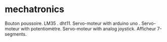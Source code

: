 # mechatronics
Bouton poussoire.
LM35 .
dht11.
Servo-moteur with arduino uno .
Servo-moteur with potentiomètre.
Servo-moteur with analog joystick.
Afficheur 7-segments.
